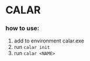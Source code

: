 # CALAR

### how to use:

1. add to environment calar.exe
2. run `calar init`
3. run `calar <NAME>`
